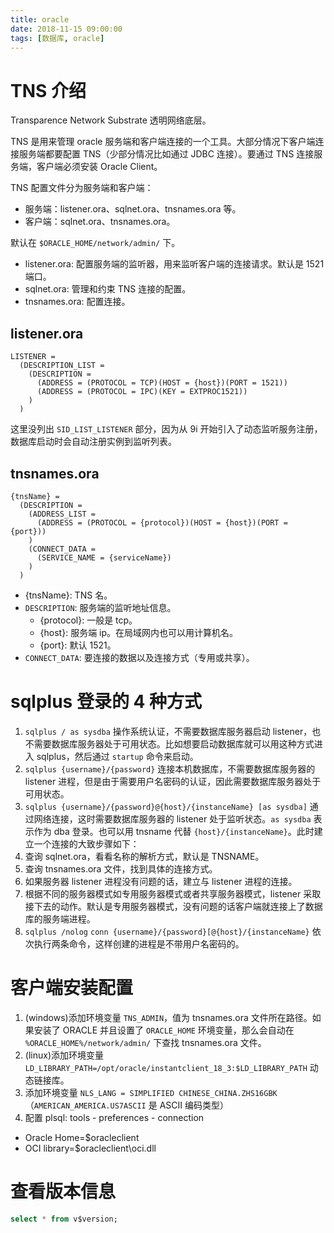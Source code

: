 ```yaml
---
title: oracle
date: 2018-11-15 09:00:00
tags: [数据库, oracle]
---
```


# TNS 介绍

Transparence Network Substrate 透明网络底层。

TNS 是用来管理 oracle 服务端和客户端连接的一个工具。大部分情况下客户端连接服务端都要配置 TNS（少部分情况比如通过 JDBC 连接）。要通过 TNS 连接服务端，客户端必须安装 Oracle Client。

TNS 配置文件分为服务端和客户端：

- 服务端：listener.ora、sqlnet.ora、tnsnames.ora 等。
- 客户端：sqlnet.ora、tnsnames.ora。

默认在 `$ORACLE_HOME/network/admin/` 下。

- listener.ora: 配置服务端的监听器，用来监听客户端的连接请求。默认是 1521 端口。
- sqlnet.ora: 管理和约束 TNS 连接的配置。
- tnsnames.ora: 配置连接。

## listener.ora

```
LISTENER = 
  (DESCRIPTION_LIST =
    (DESCRIPTION = 
      (ADDRESS = (PROTOCOL = TCP)(HOST = {host})(PORT = 1521))
      (ADDRESS = (PROTOCOL = IPC)(KEY = EXTPROC1521))
    )
  )
```

这里没列出 `SID_LIST_LISTENER` 部分，因为从 9i 开始引入了动态监听服务注册，数据库启动时会自动注册实例到监听列表。

## tnsnames.ora

```
{tnsName} =
  (DESCRIPTION =
    (ADDRESS_LIST =
      (ADDRESS = (PROTOCOL = {protocol})(HOST = {host})(PORT = {port}))
    )
    (CONNECT_DATA =
      (SERVICE_NAME = {serviceName})
    )
  )
```

- {tnsName}: TNS 名。
- `DESCRIPTION`: 服务端的监听地址信息。
  - {protocol}: 一般是 tcp。
  - {host}: 服务端 ip。在局域网内也可以用计算机名。
  - {port}: 默认 1521。
- `CONNECT_DATA`: 要连接的数据以及连接方式（专用或共享）。


# sqlplus 登录的 4 种方式

1. `sqlplus / as sysdba`
操作系统认证，不需要数据库服务器启动 listener，也不需要数据库服务器处于可用状态。比如想要启动数据库就可以用这种方式进入 sqlplus，然后通过 `startup` 命令来启动。
2. `sqlplus {username}/{password}`
连接本机数据库，不需要数据库服务器的 listener 进程，但是由于需要用户名密码的认证，因此需要数据库服务器处于可用状态。
3. `sqlplus {username}/{password}@{host}/{instanceName} [as sysdba]`
通过网络连接，这时需要数据库服务器的 listener 处于监听状态。`as sysdba` 表示作为 dba 登录。也可以用 tnsname 代替 `{host}/{instanceName}`。此时建立一个连接的大致步骤如下：
  1. 查询 sqlnet.ora，看看名称的解析方式，默认是 TNSNAME。
  2. 查询 tnsnames.ora 文件，找到具体的连接方式。
  3. 如果服务器 listener 进程没有问题的话，建立与 listener 进程的连接。
  4. 根据不同的服务器模式如专用服务器模式或者共享服务器模式，listener 采取接下去的动作。默认是专用服务器模式，没有问题的话客户端就连接上了数据库的服务端进程。
4. `sqlplus /nolog` `conn {username}/{password}[@{host}/{instanceName}` 依次执行两条命令，这样创建的进程是不带用户名密码的。

# 客户端安装配置

1. (windows)添加环境变量 `TNS_ADMIN`，值为 tnsnames.ora 文件所在路径。如果安装了 ORACLE 并且设置了 `ORACLE_HOME` 环境变量，那么会自动在 `%ORACLE_HOME%/network/admin/` 下查找 tnsnames.ora 文件。
2. (linux)添加环境变量 `LD_LIBRARY_PATH=/opt/oracle/instantclient_18_3:$LD_LIBRARY_PATH` 动态链接库。
2. 添加环境变量 `NLS_LANG = SIMPLIFIED CHINESE_CHINA.ZHS16GBK` （`AMERICAN_AMERICA.US7ASCII` 是 ASCII 编码类型）
3. 配置 plsql: tools - preferences - connection 
  - Oracle Home=$oracleclient
  - OCI library=$oracleclient\oci.dll  

# 查看版本信息

```sql
select * from v$version;
```
